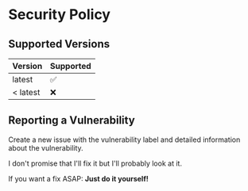 # Security Policy

## Supported Versions

| Version  | Supported          |
| -------- | ------------------ |
| latest   | :white_check_mark: |
| < latest | :x:                |

## Reporting a Vulnerability

Create a new issue with the vulnerability label and detailed information about the vulnerability.

I don't promise that I'll fix it but I'll probably look at it.

If you want a fix ASAP: __Just do it yourself!__
